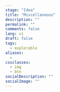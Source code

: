 ```yaml
---
stage: "Idea"
title: "Miscellaneous"
description: ""
permalink: ""
comments: false
lang: vi
draft: false
tags:
  - explorable
aliases:
  - 
cssclasses:
  - img
  - btn
socialDescription: ""
socialImage: ""
---
```


